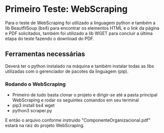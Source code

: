 # Primeiro Teste: WebScraping
Para o teste de WebScraping foi utilizado a linguagem python e também a lib BeautfilSoup (bs4) para encontrar os elementos HTML e o link da página e PDF solicitados, também foi utilizado a lib WGET para concluir a última etapa do teste fazendo o download do PDF.

## Ferramentas necessárias
Deverá ter o python instalado na máquina e também instalar todas as libs utilizadas com o gerenciador de pacotes da linguagem (pip).

### Rodando o WebScraping
* Primeiro de tudo basta clonar o projeto e dirigir-se até a pasta principal WebScraping e rodar os seguintes comandos em seu terminal
* pip3 install bs4 wget
* python3 scraper.py

E então o arquivo conforme instruido "ComponenteOrganizacional.pdf" estará na raiz do projeto WebScraping.
